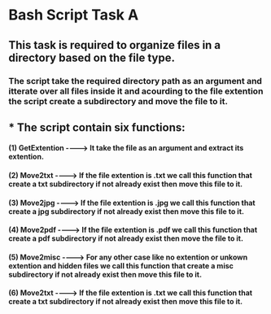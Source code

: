 # Bash Script Task A
## This task is required to organize files in a directory based on the file type.
### The script take the required directory path as an argument and itterate over all files inside it and acourding to the file extention the script create a subdirectory and move the file to it.
## * The script contain six functions:
#### (1) GetExtention ----> It take the file as an argument and extract its extention.
#### (2) Move2txt ----> If the file extention is .txt we call this function that create a txt subdirectory if not already exist then move this file to it. 
#### (3) Move2jpg ----> If the file extention is .jpg we call this function that create a jpg subdirectory if not already exist then move this file to it. 
#### (4) Move2pdf ----> If the file extention is .pdf we call this function that create a pdf subdirectory if not already exist then move the file to it. 
#### (5) Move2misc ----> For any other case like no extention or unkown extention and hidden files we call this function that create a misc subdirectory if not already exist then move this file to it. 
#### (6) Move2txt ----> If the file extention is .txt we call this function that create a txt subdirectory if not already exist then move this file to it. 
